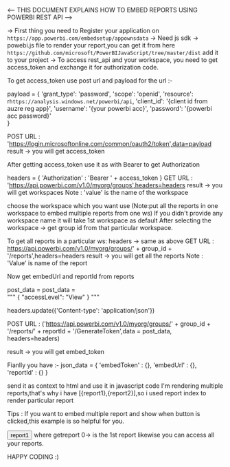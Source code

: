 <-- THIS DOCUMENT EXPLAINS HOW TO EMBED REPORTS USING POWERBI REST API -->

-> First thing you need to Register your application on `https://app.powerbi.com/embedsetup/appownsdata`
-> Need js sdk -> powebi.js file to render your report,you can get it from here `https://github.com/microsoft/PowerBIJavaScript/tree/master/dist` add it to your project
-> To access rest_api and your workspace, you need to get access_token and exchange it for authorization code.

To get access_token use post url and payload for the url :-

payload = {
    'grant_type': 'password',
    'scope': 'openid',
    'resource': r`https://analysis.windows.net/powerbi/api`,
    'client_id': '{client id from auzre reg app}',
    'username': '{your powerbi acc}',
    'password': '{powerbi acc password}'  
}

POST URL : 'https://login.microsoftonline.com/common/oauth2/token',data=payload
result -> you will get access_token

After getting access_token use it as with Bearer to get Authorization

headers = { 'Authorization' : 'Bearer ' + access_token }
GET URL : 'https://api.powerbi.com/v1.0/myorg/groups',headers=headers
result -> you will get workspaces
Note : 'value' is the name of the workspace

choose the workspace which you want use (Note:put all the reports in one workspace to embed multiple reports from one ws)
If you didn't provide any workspace name it will take 1st workspace as default
After selecting the workspace -> get group id from that particular workspace.

To get all reports in a particular ws:
headers -> same as above
GET URL : https://api.powerbi.com/v1.0/myorg/groups/' + group_id + '/reports',headers=headers
result -> you will get all the reports 
Note : 'Value' is name of the report

Now get embedUrl and reportId from reports

post_data = post_data = \
        """
            {
                "accessLevel": "View"
            }
        """
        
headers.update({'Content-type': 'application/json'})

POST URL : ('https://api.powerbi.com/v1.0/myorg/groups/' + group_id + \
            '/reports/' + reportId + '/GenerateToken',data = post_data, headers=headers)

result -> you will get embed_token

Fianlly you have :-
json_data = { 'embedToken' : {},
              'embedUrl' : {},
              'reportId' : {}
            }

send it as context to html and use it in javascript code
I'm rendering multiple reports,that's why i have [{report1},{report2}],so i used report index to render particular report
<script type="text/javascript">
            var models = window['powerbi-client'].models;

                    var json_data = {{json_data | safe }}
                    var embedConfiguration = {
                        id: json_data[0].reportId,
                ``        type: 'report',
                        embedUrl: 'https://app.powerbi.com/reportEmbed',
                        tokenType: models.TokenType.Embed,
                        accessToken: json_data[0].embedToken,
                        settings: {
                            navContentPaneEnabled: false
                        }
                    };

                    var element = document.getElementById('reportContainer');
                    var report = powerbi.embed(element, embedConfiguration);
 </script>

Tips : If you want to embed multiple report and show when button is clicked,this example is so helpful for you.

<button type="button" onclick="getreport(0)" class="btn btn-primary">report1</button>
where getreport 0-> is the 1st report likewise you can access all your reports.

<script type="text/javascript">
           function getreport(key) {
                    var models = window['powerbi-client'].models;
        
                    var json_data = {{json_data | safe }}
                    var embedConfiguration = {
                        id: json_data[key].reportId,
                        type: 'report',
                        embedUrl: 'https://app.powerbi.com/reportEmbed',
                        tokenType: models.TokenType.Embed,
                        accessToken: json_data[key].embedToken,
                        settings: {
                            navContentPaneEnabled: false
                        }
                    };
        
                    var element = document.getElementById('reportContainer');
                    var report = powerbi.embed(element, embedConfiguration);
                }
</script>

HAPPY CODING :)

